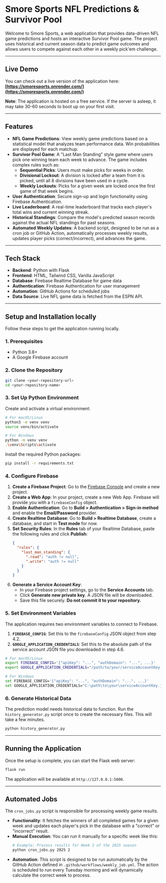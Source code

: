 # Smore Sports NFL Predictions & Survivor Pool

Welcome to Smore Sports, a web application that provides data-driven NFL game predictions and hosts an interactive Survivor Pool game. The project uses historical and current season data to predict game outcomes and allows users to compete against each other in a weekly pick'em challenge.

---

## Live Demo

You can check out a live version of the application here:
**[https://smoresports.onrender.com/](https://smoresports.onrender.com/)**

**Note**: The application is hosted on a free service. If the server is asleep, it may take 30-60 seconds to boot up on your first visit.

---

## Features

* **NFL Game Predictions**: View weekly game predictions based on a statistical model that analyzes team performance data. Win probabilities are displayed for each matchup.
* **Survivor Pool Game**: A "Last Man Standing" style game where users pick one winning team each week to advance. The game includes complex rules such as:
    * **Sequential Picks**: Users must make picks for weeks in order.
    * **Divisional Lockout**: A division is locked after a team from it is picked, until all 8 divisions have been used in a cycle.
    * **Weekly Lockouts**: Picks for a given week are locked once the first game of that week begins.
* **User Authentication**: Secure sign-up and login functionality using Firebase Authentication.
* **Live Leaderboard**: A real-time leaderboard that tracks each player's total wins and current winning streak.
* **Historical Standings**: Compare the model's predicted season records against the actual NFL standings for past seasons.
* **Automated Weekly Updates**: A backend script, designed to be run as a cron job or GitHub Action, automatically processes weekly results, updates player picks (correct/incorrect), and advances the game.

---

## Tech Stack

* **Backend**: Python with Flask
* **Frontend**: HTML, Tailwind CSS, Vanilla JavaScript
* **Database**: Firebase Realtime Database for game data
* **Authentication**: Firebase Authentication for user management
* **Automation**: GitHub Actions for scheduled jobs
* **Data Source**: Live NFL game data is fetched from the ESPN API.

---

## Setup and Installation locally

Follow these steps to get the application running locally.

### 1. Prerequisites

* Python 3.8+
* A Google Firebase account

### 2. Clone the Repository

```bash
git clone <your-repository-url>
cd <your-repository-name>
```

### 3. Set Up Python Environment

Create and activate a virtual environment:

```bash
# For macOS/Linux
python3 -m venv venv
source venv/bin/activate

# For Windows
python -m venv venv
.\venv\Scripts\activate
```

Install the required Python packages:

```bash
pip install -r requirements.txt
```

### 4. Configure Firebase

1.  **Create a Firebase Project**: Go to the [Firebase Console](https://console.firebase.google.com/) and create a new project.
2.  **Create a Web App**: In your project, create a new Web App. Firebase will provide you with a `firebaseConfig` object.
3.  **Enable Authentication**: Go to **Build > Authentication > Sign-in method** and enable the **Email/Password** provider.
4.  **Create Realtime Database**: Go to **Build > Realtime Database**, create a database, and start in **Test mode** for now.
5.  **Set Security Rules**: In the **Rules** tab of your Realtime Database, paste the following rules and click **Publish**:
    ```json
    {
      "rules": {
        "last_man_standing": {
          ".read": "auth != null",
          ".write": "auth != null"
        }
      }
    }
    ```
6.  **Generate a Service Account Key**:
    * In your Firebase project settings, go to the **Service Accounts** tab.
    * Click **Generate new private key**. A JSON file will be downloaded.
    * Save this file securely. **Do not commit it to your repository.**

### 5. Set Environment Variables

The application requires two environment variables to connect to Firebase.

1.  **`FIREBASE_CONFIG`**: Set this to the `firebaseConfig` JSON object from step 4.2.
2.  **`GOOGLE_APPLICATION_CREDENTIALS`**: Set this to the absolute path of the service account JSON file you downloaded in step 4.6.

```bash
# For macOS/Linux
export FIREBASE_CONFIG='{"apiKey": "...", "authDomain": "...", ...}'
export GOOGLE_APPLICATION_CREDENTIALS="/path/to/your/serviceAccountKey.json"

# For Windows
set FIREBASE_CONFIG='{"apiKey": "...", "authDomain": "...", ...}'
set GOOGLE_APPLICATION_CREDENTIALS="C:\path\to\your\serviceAccountKey.json"
```

### 6. Generate Historical Data

The prediction model needs historical data to function. Run the `history_generator.py` script once to create the necessary files. This will take a few minutes.

```bash
python history_generator.py
```

---

## Running the Application

Once the setup is complete, you can start the Flask web server:

```bash
flask run
```

The application will be available at `http://127.0.0.1:5000`.

---

## Automated Jobs

The `cron_jobs.py` script is responsible for processing weekly game results.

* **Functionality**: It fetches the winners of all completed games for a given week and updates each player's pick in the database with a "correct" or "incorrect" result.
* **Manual Execution**: You can run it manually for a specific week like this:
    ```bash
    # Example: Process results for Week 2 of the 2025 season
    python cron_jobs.py 2025 2
    ```
* **Automation**: This script is designed to be run automatically by the GitHub Action defined in `.github/workflows/weekly_job.yml`. The action is scheduled to run every Tuesday morning and will dynamically calculate the correct week to process.
